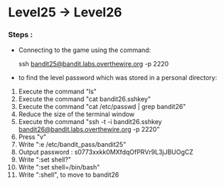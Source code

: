 # Level25 -> Level26

### Steps :
-  Connecting to the game using the command:
    
    ssh bandit25@bandit.labs.overthewire.org -p 2220

-  to find the level password which was stored in a personal directory:
1. Execute the command "ls"
2. Execute the command "cat bandit26.sshkey"
3. Execute the command "cat /etc/passwd | grep bandit26"
4. Reduce the size of the terminal window
5. Execute the command "ssh -t -i bandit26.sshkey bandit26@bandit.labs.overthewire.org -p 2220"
6. Press "v"
7. Write ":e /etc/bandit_pass/bandit25"
8. Output password : s0773xxkk0MXfdqOfPRVr9L3jJBUOgCZ
9. Write ":set shell?"
10. Write ":set shell=/bin/bash"
11. Write ":shell", to move to bandit26